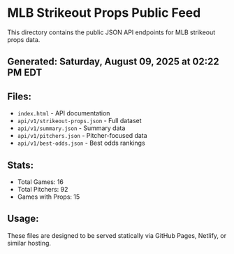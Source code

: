 # MLB Strikeout Props Public Feed

This directory contains the public JSON API endpoints for MLB strikeout props data.

## Generated: Saturday, August 09, 2025 at 02:22 PM EDT

## Files:
- `index.html` - API documentation
- `api/v1/strikeout-props.json` - Full dataset
- `api/v1/summary.json` - Summary data
- `api/v1/pitchers.json` - Pitcher-focused data  
- `api/v1/best-odds.json` - Best odds rankings

## Stats:
- Total Games: 16
- Total Pitchers: 92
- Games with Props: 15

## Usage:
These files are designed to be served statically via GitHub Pages, Netlify, or similar hosting.
